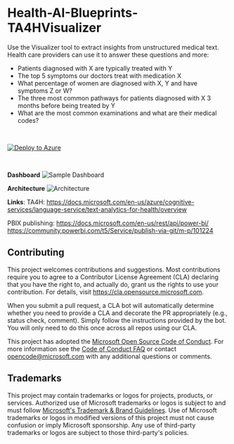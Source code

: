 # Health-AI-Blueprints-TA4HVisualizer

Use the Visualizer tool to extract insights from unstructured medical text.
Health care providers can use it to answer these questions and more:

* Patients diagnosed with X are typically treated with Y
* The top 5 symptoms our doctors treat with medication X
* What percentage of women are diagnosed with X, Y and have symptoms Z or W?
* The three most common pathways for patients diagnosed with X 3 months before being treated by Y
* What are the most common examinations and what are their medical codes?

 <br>

[![Deploy to Azure](https://aka.ms/deploytoazurebutton)](https://portal.azure.com/#create/Microsoft.Template/uri/https%3A%2F%2Fraw.githubusercontent.com%2Fpazinio%2FHealth-AI-Blueprints-TA4HVisualizer%2Fmain%2Fazuredeploy.json)

 <br>

**Dashboard**
![Sample Dashboard](https://github.com/microsoft/Health-AI-Blueprints-TA4HVisualizer/blob/main/img11.png)

**Architecture**
![Architecture](https://github.com/microsoft/Health-AI-Blueprints-TA4HVisualizer/blob/main/img12.png)

**Links**:
TA4H:
https://docs.microsoft.com/en-us/azure/cognitive-services/language-service/text-analytics-for-health/overview

PBIX publishing:
https://docs.microsoft.com/en-us/rest/api/power-bi/
https://community.powerbi.com/t5/Service/publish-via-git/m-p/101224

## Contributing

This project welcomes contributions and suggestions.  Most contributions require you to agree to a
Contributor License Agreement (CLA) declaring that you have the right to, and actually do, grant us
the rights to use your contribution. For details, visit https://cla.opensource.microsoft.com.

When you submit a pull request, a CLA bot will automatically determine whether you need to provide
a CLA and decorate the PR appropriately (e.g., status check, comment). Simply follow the instructions
provided by the bot. You will only need to do this once across all repos using our CLA.

This project has adopted the [Microsoft Open Source Code of Conduct](https://opensource.microsoft.com/codeofconduct/).
For more information see the [Code of Conduct FAQ](https://opensource.microsoft.com/codeofconduct/faq/) or
contact [opencode@microsoft.com](mailto:opencode@microsoft.com) with any additional questions or comments.

## Trademarks

This project may contain trademarks or logos for projects, products, or services. Authorized use of Microsoft 
trademarks or logos is subject to and must follow 
[Microsoft's Trademark & Brand Guidelines](https://www.microsoft.com/en-us/legal/intellectualproperty/trademarks/usage/general).
Use of Microsoft trademarks or logos in modified versions of this project must not cause confusion or imply Microsoft sponsorship.
Any use of third-party trademarks or logos are subject to those third-party's policies.
